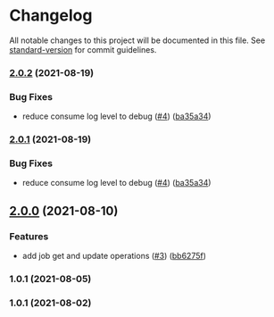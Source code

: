 # Changelog

All notable changes to this project will be documented in this file. See [standard-version](https://github.com/conventional-changelog/standard-version) for commit guidelines.

### [2.0.2](https://github.com/MapColonies/ts-npm-package-boilerplate/compare/v2.0.0...v2.0.2) (2021-08-19)


### Bug Fixes

* reduce consume log level to debug ([#4](https://github.com/MapColonies/ts-npm-package-boilerplate/issues/4)) ([ba35a34](https://github.com/MapColonies/ts-npm-package-boilerplate/commit/ba35a349d44046945bd684e34f15603897251ebf))

### [2.0.1](https://github.com/MapColonies/ts-npm-package-boilerplate/compare/v2.0.0...v2.0.1) (2021-08-19)


### Bug Fixes

* reduce consume log level to debug ([#4](https://github.com/MapColonies/ts-npm-package-boilerplate/issues/4)) ([ba35a34](https://github.com/MapColonies/ts-npm-package-boilerplate/commit/ba35a349d44046945bd684e34f15603897251ebf))

## [2.0.0](https://github.com/MapColonies/ts-npm-package-boilerplate/compare/v1.0.1...v2.0.0) (2021-08-10)


### Features

* add job get and update operations ([#3](https://github.com/MapColonies/ts-npm-package-boilerplate/issues/3)) ([bb6275f](https://github.com/MapColonies/ts-npm-package-boilerplate/commit/bb6275f1f7bb0ac5e7f05ed29b13594291ce33f7))

### 1.0.1 (2021-08-05)

### 1.0.1 (2021-08-02)
